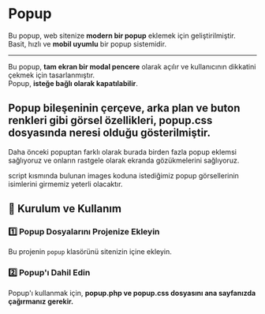 #  Popup 

Bu popup, web sitenize **modern bir popup** eklemek için geliştirilmiştir.  
Basit, hızlı ve **mobil uyumlu** bir popup sistemidir.

---

Bu popup, **tam ekran bir modal pencere** olarak açılır ve kullanıcının dikkatini çekmek için tasarlanmıştır.  
Popup, **isteğe bağlı olarak kapatılabilir**.

Popup bileşeninin çerçeve, arka plan ve buton renkleri gibi görsel özellikleri, popup.css dosyasında neresi olduğu gösterilmiştir.
---

Daha önceki popuptan farklı olarak burada birden fazla popup eklemsi sağlıyoruz ve onların rastgele olarak ekranda gözükmelerini sağlıyoruz. 

script kısmında bulunan images koduna istediğimiz popup görsellerinin isimlerini girmemiz yeterli olacaktır.

## 🚀 Kurulum ve Kullanım

### **1️⃣ Popup Dosyalarını Projenize Ekleyin**
Bu projenin `popup` klasörünü sitenizin içine ekleyin.

### **2️⃣ Popup'ı Dahil Edin**
Popup'ı kullanmak için, **popup.php ve popup.css dosyasını ana sayfanızda çağırmanız gerekir.**  





<!-- 
<link rel="stylesheet" href="/popup/popup.css">

<?php include 'popup/popup.php'; ?>
 -->
